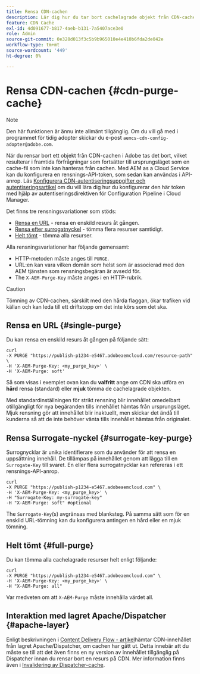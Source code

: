 ```yaml
---
title: Rensa CDN-cachen
description: Lär dig hur du tar bort cachelagrade objekt från CDN-cachen i Adobe genom att konfigurera rensnings-API-token som sedan kan användas i API-anrop.
feature: CDN Cache
exl-id: 4d091677-b817-4aeb-b131-7a5407ace3e0
role: Admin
source-git-commit: 0e328d013f3c5b9b965010e4e410b6fda2de042e
workflow-type: tm+mt
source-wordcount: '449'
ht-degree: 0%

---
```


# Rensa CDN-cachen {#cdn-purge-cache}

>[!NOTE]
>Den här funktionen är ännu inte allmänt tillgänglig. Om du vill gå med i programmet för tidig adopter skickar du e-post `aemcs-cdn-config-adopter@adobe.com`.

När du rensar bort ett objekt från CDN-cachen i Adobe tas det bort, vilket resulterar i framtida förfrågningar som fortsätter till ursprungsläget som en cache-fil som inte kan hanteras från cachen.
Med AEM as a Cloud Service kan du konfigurera en rensnings-API-token, som sedan kan användas i API-anrop. Läs [Konfigurera CDN-autentiseringsuppgifter och autentiseringsartikel](/help/implementing/dispatcher/cdn-credentials-authentication.md#purge-API-token) om du vill lära dig hur du konfigurerar den här token med hjälp av autentiseringsdirektiven för Configuration Pipeline i Cloud Manager.

Det finns tre rensningsvariationer som stöds:

* [Rensa en URL](#single-purge) - rensa en enskild resurs åt gången.
* [Rensa efter surrogatnyckel](#surrogate-key-purge) - tömma flera resurser samtidigt.
* [Helt tömt](#full-purge) - tömma alla resurser.

Alla rensningsvariationer har följande gemensamt:

* HTTP-metoden måste anges till `PURGE`.
* URL:en kan vara vilken domän som helst som är associerad med den AEM tjänsten som rensningsbegäran är avsedd för.
* The `X-AEM-Purge-Key` måste anges i en HTTP-rubrik.

>[!CAUTION]
>Tömning av CDN-cachen, särskilt med den hårda flaggan, ökar trafiken vid källan och kan leda till ett driftstopp om det inte körs som det ska.

## Rensa en URL {#single-purge}

Du kan rensa en enskild resurs åt gången på följande sätt:

```
curl
-X PURGE "https://publish-p1234-e5467.adobeaemcloud.com/resource-path" \
-H 'X-AEM-Purge-Key: <my_purge_key>' \
-H 'X-AEM-Purge: soft'
```

Så som visas i exemplet ovan kan du **valfritt** ange om CDN ska utföra en **hård** rensa (standard) eller **mjuk** tömma de cachelagrade objekten.

Med standardinställningen för strikt rensning blir innehållet omedelbart otillgängligt för nya begäranden tills innehållet hämtas från ursprungsläget. Mjuk rensning gör att innehållet blir inaktuellt, men skickar det ändå till kunderna så att de inte behöver vänta tills innehållet hämtas från originalet.

## Rensa Surrogate-nyckel {#surrogate-key-purge}

Surrognycklar är unika identifierare som du använder för att rensa en uppsättning innehåll. De tillämpas på innehållet genom att lägga till en `Surrogate-Key` till svaret. En eller flera surrogatnycklar kan refereras i ett rensnings-API-anrop.

```
curl
-X PURGE "https://publish-p1234-e5467.adobeaemcloud.com" \
-H 'X-AEM-Purge-Key: <my_purge_key>' \
-H "Surrogate-Key: my-surrogate-key"
-H "X-AEM-Purge: soft" #optional
```

The `Surrogate-Key`(s) avgränsas med blanksteg. På samma sätt som för en enskild URL-tömning kan du konfigurera antingen en hård eller en mjuk tömning.

## Helt tömt {#full-purge}

Du kan tömma alla cachelagrade resurser helt enligt följande:

```
curl
-X PURGE "https://publish-p1234-e5467.adobeaemcloud.com" \
-H 'X-AEM-Purge-Key: <my_purge_key>' \
-H "X-AEM-Purge: all"
```

Var medveten om att `X-AEM-Purge` måste innehålla värdet all.

## Interaktion med lagret Apache/Dispatcher {#apache-layer}

Enligt beskrivningen i [Content Delivery Flow - artikel](/help/implementing/dispatcher/overview.md)hämtar CDN-innehållet från lagret Apache/Dispatcher, om cachen har gått ut. Detta innebär att du måste se till att det även finns en ny version av innehållet tillgänglig på Dispatcher innan du rensar bort en resurs på CDN. Mer information finns även i [Invalidering av Dispatcher-cache](/help/implementing/dispatcher/caching.md#disp).
